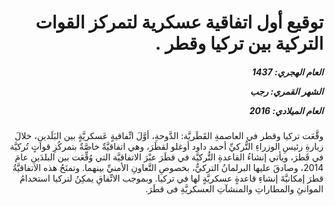 <h1 dir="rtl">توقيع أول اتفاقية عسكرية لتمركز القوات التركية بين تركيا وقطر .</h1>

<h5 dir="rtl">العام الهجري:  1437

الشهر القمري: رجب

العام الميلادي: 2016</h5>

<p dir="rtl">وقَّعَت تركيا وقطر في العاصمةِ القَطَريَّة: الدَّوحةِ، أوَّلَ اتِّفاقيةٍ عَسكريَّةٍ بين البَلَدينِ، خلالَ زيارةِ رئيسِ الوزراءِ التُّركيِّ أحمد داود أوغلو لقطَرَ، وهي اتفاقيَّةٌ خاصَّةٌ بتمركُزِ قواتٍ تُركيَّة في قَطرَ، ويأتي إنشاءُ القاعدةِ التُّركيَّة في قطَرَ عبْرَ الاتفاقيَّة التي وُقِّعَت بين البلدَينِ عامَ 2014، وصادقَ عليها البرلمانُ التركيُّ، بخصوصِ التَّعاونِ الأمنيِّ بينهما. وتمنَحُ هذه الاتفاقيَّةُ قطرَ إمكانيَّةَ إنشاءِ قاعدةٍ عسكريَّةٍ لها في تركيا. وبموجب الاتِّفاقِ يمكِنُ لتركيا استخدامُ الموانئِ والمطاراتِ والمنشآتِ العسكريَّةِ فى قطَرَ.</p></br>
